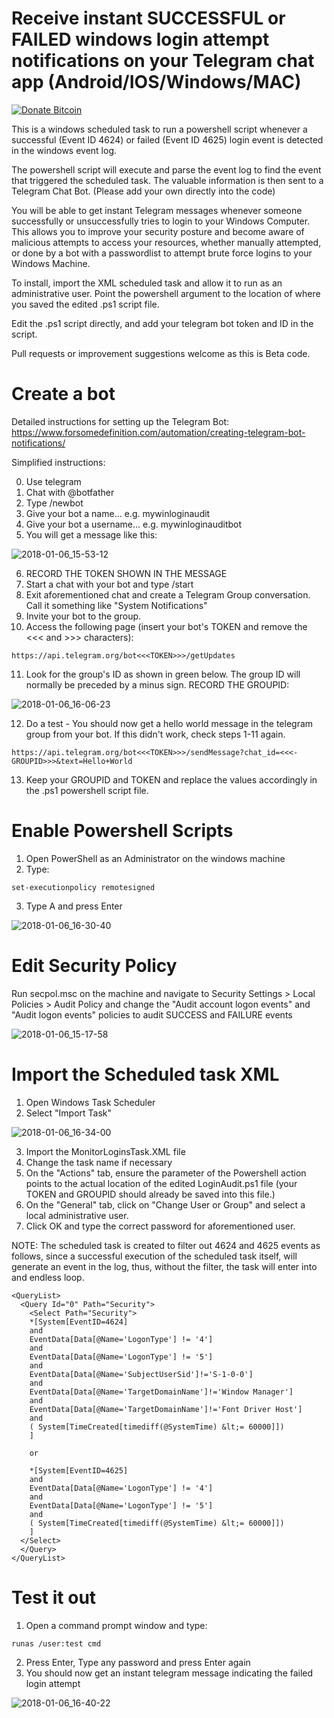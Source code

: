 # Receive instant SUCCESSFUL or FAILED windows login attempt notifications on your Telegram chat app (Android/IOS/Windows/MAC) 

[![Donate Bitcoin](https://img.shields.io/badge/donate-bitcoin-orange.svg)](https://jacauc.github.io/donate-bitcoin/)


This is a windows scheduled task to run a powershell script whenever a successful (Event ID 4624) or failed (Event ID 4625) login event is detected in the windows event log.

The powershell script will execute and parse the event log to find the event that triggered the scheduled task.
The valuable information is then sent to a Telegram Chat Bot. (Please add your own directly into the code)

You will be able to get instant Telegram messages whenever someone successfully or unsuccessfully tries to login to your Windows Computer. This allows you to improve your security posture and become aware of malicious attempts to access your resources, whether manually attempted, or done by a bot with a passwordlist to attempt brute force logins to your Windows Machine.

To install, import the XML scheduled task and allow it to run as an administrative user. Point the powershell argument to the location of where you saved the edited .ps1 script file.

Edit the .ps1 script directly, and add your telegram bot token and ID in the script.

Pull requests or improvement suggestions welcome as this is Beta code.

# Create a bot

Detailed instructions for setting up the Telegram Bot: https://www.forsomedefinition.com/automation/creating-telegram-bot-notifications/

Simplified instructions:

0. Use telegram
1. Chat with @botfather
2. Type /newbot
3. Give your bot a name... e.g. mywinloginaudit
4. Give your bot a username... e.g. mywinloginauditbot
5. You will get a message like this:

![2018-01-06_15-53-12](https://user-images.githubusercontent.com/18201320/34640372-fd5d8314-f2f9-11e7-9b86-c9a30ee889b2.png)

6. RECORD THE TOKEN SHOWN IN THE MESSAGE
7. Start a chat with your bot and type /start
8. Exit aforementioned chat and create a Telegram Group conversation. Call it something like "System Notifications"
9. Invite your bot to the group.
10. Access the following page (insert your bot's TOKEN and remove the <<< and >>> characters): 
```
https://api.telegram.org/bot<<<TOKEN>>>/getUpdates
```
11. Look for the group's ID as shown in green below. The group ID will normally be preceded by a minus sign. RECORD THE GROUPID:

![2018-01-06_16-06-23](https://user-images.githubusercontent.com/18201320/34640491-4faaa5f0-f2fc-11e7-853e-72cc5b1df323.png)

12. Do a test - You should now get a hello world message in the telegram group from your bot. If this didn't work, check steps 1-11 again. 
  ```
  https://api.telegram.org/bot<<<TOKEN>>>/sendMessage?chat_id=<<<-GROUPID>>>&text=Hello+World
  ```
13. Keep your GROUPID and TOKEN and replace the values accordingly in the .ps1 powershell script file.

# Enable Powershell Scripts
1. Open PowerShell as an Administrator on the windows machine
2. Type:
```
set-executionpolicy remotesigned
```
3. Type A and press Enter

![2018-01-06_16-30-40](https://user-images.githubusercontent.com/18201320/34640635-0fd9e8de-f2ff-11e7-9081-e6ac47c640d2.png)



# Edit Security Policy
Run secpol.msc on the machine and navigate to Security Settings > Local Policies > Audit Policy and change the "Audit account logon events" and "Audit logon events" policies to audit SUCCESS and FAILURE events

![2018-01-06_15-17-58](https://user-images.githubusercontent.com/18201320/34640213-21fb131a-f2f7-11e7-81a3-8254ade34998.png)


# Import the Scheduled task XML
1. Open Windows Task Scheduler
2. Select "Import Task"

![2018-01-06_16-34-00](https://user-images.githubusercontent.com/18201320/34640660-78298f52-f2ff-11e7-80c8-4f2877699e52.png)

3. Import the MonitorLoginsTask.XML file
4. Change the task name if necessary
5. On the "Actions" tab, ensure the parameter of the Powershell action points to the actual location of the edited LoginAudit.ps1 file (your TOKEN and GROUPID should already be saved into this file.)
6. On the "General" tab, click on "Change User or Group" and select a local administrative user.
7. Click OK and type the correct password for aforementioned user.

NOTE: The scheduled task is created to filter out 4624 and 4625 events as follows, since a successful execution of the scheduled task itself, will generate an event in the log, thus, without the filter, the task will enter into and endless loop.
```
<QueryList>
  <Query Id="0" Path="Security">
    <Select Path="Security">
	*[System[EventID=4624]
	and
	EventData[Data[@Name='LogonType'] != '4']
	and 
	EventData[Data[@Name='LogonType'] != '5']
	and
	EventData[Data[@Name='SubjectUserSid']!='S-1-0-0']
	and
	EventData[Data[@Name='TargetDomainName']!='Window Manager']
	and
	EventData[Data[@Name='TargetDomainName']!='Font Driver Host']
	and
	( System[TimeCreated[timediff(@SystemTime) &lt;= 60000]])
	]
	
	or
	
	*[System[EventID=4625] 
	and
	EventData[Data[@Name='LogonType'] != '4']
	and 
	EventData[Data[@Name='LogonType'] != '5']
	and
	( System[TimeCreated[timediff(@SystemTime) &lt;= 60000]])
	]
  </Select>
  </Query>
</QueryList>
```

# Test it out
1. Open a command prompt window and type:
```
runas /user:test cmd
```
2. Press Enter, Type any password and press Enter again
3. You should now get an instant telegram message indicating the failed login attempt

![2018-01-06_16-40-22](https://user-images.githubusercontent.com/18201320/34640711-63ec9b32-f300-11e7-8b8c-c1ce1a447d49.png)
